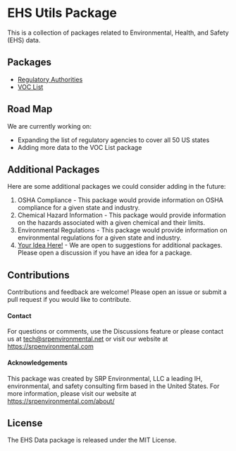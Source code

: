 # EHS Utils Package

This is a collection of packages related to Environmental, Health, and Safety (EHS) data.

## Packages

- [Regulatory Authorities](./packages/regulatory-authorities/README.md)
- [VOC List](./packages/voc-list/README.md)

## Road Map

We are currently working on:

- Expanding the list of regulatory agencies to cover all 50 US states
- Adding more data to the VOC List package

## Additional Packages

Here are some additional packages we could consider adding in the future:

1. OSHA Compliance - This package would provide information on OSHA compliance for a given state and industry.
2. Chemical Hazard Information - This package would provide information on the hazards associated with a given chemical and their limits.
3. Environmental Regulations - This package would provide information on environmental regulations for a given state and industry.
4. [Your Idea Here!](https://github.com/SRP-Environmental/ehs-utils/discussions) - We are open to suggestions for additional packages. Please open a discussion if you have an idea for a package.

## Contributions

Contributions and feedback are welcome! Please open an issue or submit a pull request if you would like to contribute.

#### Contact

For questions or comments, use the Discussions feature or please contact us at
tech@srpenvironmental.net or visit our website at https://srpenvironmental.com

#### Acknowledgements

This package was created by SRP Environmental, LLC a leading IH, environmental, and safety consulting firm based in the United States. For more information, please visit our website at https://srpenvironmental.com/about/

## License

The EHS Data package is released under the MIT License.

